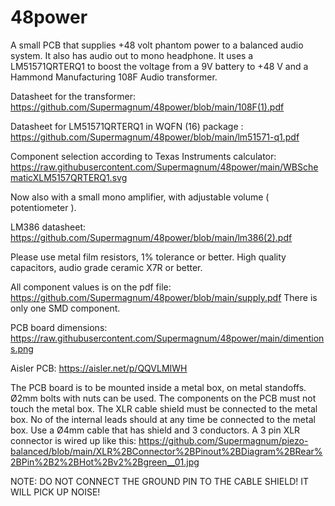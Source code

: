 # 48power
A small PCB that supplies +48 volt phantom power to a balanced audio system. It also has audio out to mono headphone.
It uses a LM51571QRTERQ1 to boost the voltage from a 9V battery to +48 V and a Hammond Manufacturing 108F Audio transformer.

Datasheet for the transformer:
https://github.com/Supermagnum/48power/blob/main/108F(1).pdf

Datasheet for LM51571QRTERQ1 in WQFN (16) package :
https://github.com/Supermagnum/48power/blob/main/lm51571-q1.pdf

Component selection according to Texas Instruments calculator:
https://raw.githubusercontent.com/Supermagnum/48power/main/WBSchematicXLM5157QRTERQ1.svg

Now also with a small mono amplifier, with adjustable volume ( potentiometer ).

LM386 datasheet:
https://github.com/Supermagnum/48power/blob/main/lm386(2).pdf


Please use metal film resistors, 1% tolerance or better.
High quality capacitors, audio grade ceramic X7R or better.

All component values is on the pdf file:
https://github.com/Supermagnum/48power/blob/main/supply.pdf
There is only one SMD component.

PCB board dimensions:
https://raw.githubusercontent.com/Supermagnum/48power/main/dimentions.png

Aisler PCB:
https://aisler.net/p/QQVLMIWH

The PCB board is to be mounted inside a metal box, on metal standoffs.
Ø2mm bolts with nuts can be used.
The components on the PCB must not touch the metal box.
The XLR cable shield must be connected to the metal box.
No of the internal leads should at any time be connected to the metal box.
Use a Ø4mm cable that has shield and 3 conductors.
A 3 pin XLR connector is wired up like this: https://github.com/Supermagnum/piezo-balanced/blob/main/XLR%2BConnector%2BPinout%2BDiagram%2BRear%2BPin%2B2%2BHot%2Bv2%2Bgreen__01.jpg 

NOTE: DO NOT CONNECT THE GROUND PIN TO THE CABLE SHIELD! IT WILL PICK UP NOISE!


